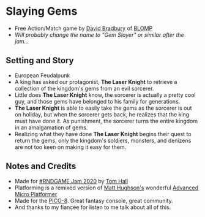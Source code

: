 # Slaying Gems

- Free Action/Match game by [David Bradbury](https://twitter.com/DavidBradbury) of [BLOMP](https://blomp.studio/)
- *Will probably change the name to "Gem Slayer" or similar after the jam...*

## Setting and Story

- European Feudalpunk
- A king has asked our protagonist, **The Laser Knight** to retrieve a collection of the kingdom's gems from an evil sorcerer.
- Little does **The Laser Knight** know, the sorcerer is actually a pretty cool guy, and those gems have belonged to his family for generations.
- **The Laser Knight** is able to easily take the gems as the sorcerer is out on holiday, but when the sorcerer gets back, he realizes that the king must have done it. As punishment, the sorcerer turns the entire kingdom in an amalgamation of gems.
- Realizing what they have done **The Laser Knight** begins their quest to return the gems, only the kingdom's soldiers, monsters, and denizens are not too keen on making it easy for them.

## Notes and Credits

- Made for [#RNDGAME Jam 2020](https://itch.io/jam/rndgame-jam) by [Tom Hall](https://thattomhall.itch.io/)
- Platforming is a remixed version of [Matt Hughson's](https://www.lexaloffle.com/bbs/?uid=15406) wonderful [Advanced Micro Platformer](https://www.lexaloffle.com/bbs/?tid=28793)
- Made for the [PICO-8](https://www.lexaloffle.com/pico-8.php). Great fantasy console, great community.
- And thanks to my fiancée for listen to me talk about all of this.
